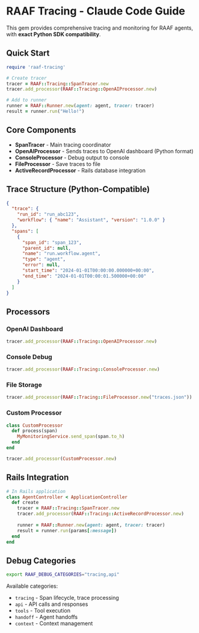 # RAAF Tracing - Claude Code Guide

This gem provides comprehensive tracing and monitoring for RAAF agents, with **exact Python SDK compatibility**.

## Quick Start

```ruby
require 'raaf-tracing'

# Create tracer
tracer = RAAF::Tracing::SpanTracer.new
tracer.add_processor(RAAF::Tracing::OpenAIProcessor.new)

# Add to runner
runner = RAAF::Runner.new(agent: agent, tracer: tracer)
result = runner.run("Hello!")
```

## Core Components

- **SpanTracer** - Main tracing coordinator
- **OpenAIProcessor** - Sends traces to OpenAI dashboard (Python format)
- **ConsoleProcessor** - Debug output to console
- **FileProcessor** - Save traces to file
- **ActiveRecordProcessor** - Rails database integration

## Trace Structure (Python-Compatible)

```json
{
  "trace": {
    "run_id": "run_abc123",
    "workflow": { "name": "Assistant", "version": "1.0.0" }
  },
  "spans": [
    {
      "span_id": "span_123",
      "parent_id": null,
      "name": "run.workflow.agent",
      "type": "agent",
      "error": null,
      "start_time": "2024-01-01T00:00:00.000000+00:00",
      "end_time": "2024-01-01T00:00:01.500000+00:00"
    }
  ]
}
```

## Processors

### OpenAI Dashboard
```ruby
tracer.add_processor(RAAF::Tracing::OpenAIProcessor.new)
```

### Console Debug
```ruby
tracer.add_processor(RAAF::Tracing::ConsoleProcessor.new)
```

### File Storage
```ruby
tracer.add_processor(RAAF::Tracing::FileProcessor.new("traces.json"))
```

### Custom Processor
```ruby
class CustomProcessor
  def process(span)
    MyMonitoringService.send_span(span.to_h)
  end
end

tracer.add_processor(CustomProcessor.new)
```

## Rails Integration

```ruby
# In Rails application
class AgentController < ApplicationController
  def create
    tracer = RAAF::Tracing::SpanTracer.new
    tracer.add_processor(RAAF::Tracing::ActiveRecordProcessor.new)
    
    runner = RAAF::Runner.new(agent: agent, tracer: tracer)
    result = runner.run(params[:message])
  end
end
```

## Debug Categories

```bash
export RAAF_DEBUG_CATEGORIES="tracing,api"
```

Available categories:
- `tracing` - Span lifecycle, trace processing
- `api` - API calls and responses
- `tools` - Tool execution
- `handoff` - Agent handoffs
- `context` - Context management